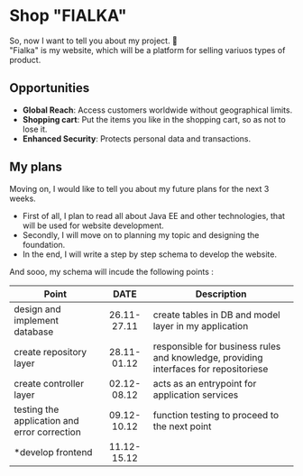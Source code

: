 # Shop "FIALKA"
So, now I want to tell you about my project. 🎀\
"Fialka" is my website, which will be a platform for selling variuos types of product.

## Opportunities

- **Global Reach**: Access customers worldwide without geographical limits.
- **Shopping cart**: Put the items you like in the shopping cart, so as not to lose it.
- **Enhanced Security**: Protects personal data and transactions.
  
## My plans

Moving on, I would like to tell you about my future plans for the next 3 weeks.
- First of all, I plan to read all about Java EE and other technologies, that will be used for website development.
- Secondly, I will move on to planning my topic and designing the foundation.
- In the end, I will write a step by step schema to develop the website.

And sooo, my schema will incude the following points :

   
| Point | DATE | Description |
|----------------|:---------:|----------------|
| design and implement database | 26.11-27.11 | create tables in DB and model layer in my application |
| create repository layer | 28.11-01.12 | responsible for business rules and knowledge, providing interfaces for repositoriese |
| create controller layer | 02.12-08.12 | acts as an entrypoint for application services |
| testing the application and error correction | 09.12-10.12 | function testing to proceed to the next point |
| *develop frontend | 11.12-15.12 | 
